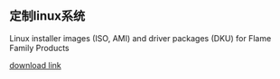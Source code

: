 
## 定制linux系统

Linux installer images (ISO, AMI) and driver packages (DKU) for Flame Family Products

[download link](https://www.autodesk.com/support/technical/article/caas/sfdcarticles/sfdcarticles/CentOS-ISO-installer-and-Linux-Driver-Kernel-Utilities-for-Flame-Family.html)
